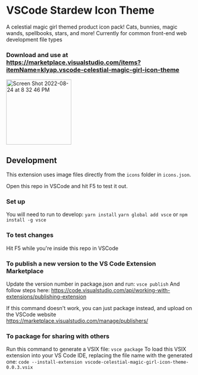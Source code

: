 # VSCode Stardew Icon Theme

A celestial magic girl themed product icon pack! Cats, bunnies, magic wands, spellbooks, stars, and more!
Currently for common front-end web development file types

### Download and use at https://marketplace.visualstudio.com/items?itemName=klyap.vscode-celestial-magic-girl-icon-theme

<img width="175" alt="Screen Shot 2022-08-24 at 8 32 46 PM" src="https://user-images.githubusercontent.com/7905522/186572291-0d9f5b28-98ce-4cf5-a64b-76a1d74e5d30.png">


## Development

This extension uses image files directly from the `icons` folder in `icons.json`.

Open this repo in VSCode and hit F5 to test it out.

### Set up
You will need to run to develop:
```yarn install```
```yarn global add vsce``` or ```npm install -g vsce```

### To test changes
Hit F5 while you're inside this repo in VSCode

### To publish a new version to the VS Code Extension Marketplace
Update the version number in package.json and run:
```vsce publish```
And follow steps here: https://code.visualstudio.com/api/working-with-extensions/publishing-extension

If this command doesn't work, you can just package instead, and upload on the VSCode website https://marketplace.visualstudio.com/manage/publishers/<your publisher name here>

### To package for sharing with others
Run this command to generate a VSIX file:
 ```vsce package```
To load this VSIX extension into your VS Code IDE, replacing the file name with the generated one:
```code --install-extension vscode-celestial-magic-girl-icon-theme-0.0.3.vsix```


